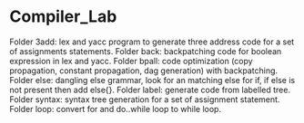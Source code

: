 # Compiler_Lab
Folder 3add: lex and yacc program to generate three address code for a set of assignments statements.
Folder back: backpatching code for boolean expression in lex and yacc.
Folder bpall: code optimization (copy propagation, constant propagation, dag generation) with backpatching.
Folder else: dangling else grammar, look for an matching else for if, if else is not present then add else{}.
Folder label: generate code from labelled tree.
Folder syntax: syntax tree generation for a set of assignment statement.
Folder loop: convert for and do..while loop to while loop.
